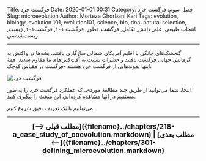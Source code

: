 Title: فرگشت خرد
Date: 2020-01-01 00:31
Category: فصل سوم: فرگشت خرد
Slug: microevolution
Author: Morteza Ghorbani Kari
Tags: evolution, biology, evolution 101, evolution101, science, bio, dna, natural selection, انتخاب طبیعی, علم, دانش, تکامل, فرگشت, تطور, فرگشت ۱۰۱, فرگشت۱۰۱, زیست, زیست‌شناسی

------
گنجشک‌های خانگی با اقلیم آمریکای شمالی سازگاری یافتند، پشه‌ها در واکنش به گرمایش جهانی فرگشت یافتند و حشرات نسبت به آفت‌کش‌های ما مقاوم شدند. همهٔ اینها نمونه‌هایی از فرگشت خرد هستند -فرگشت در مقیاس کوچک.

![فرگشت خرد]({static}/images/36-1.gif)

اینجا، شما می‌توانید از طریق چند مطالعهٔ موردی، که عملکرد فرگشت خرد را به طور مستقیم در آنها مشاهده کرده‌ایم، این مبحث را پیگیری کنید.

می‌توانیم با یک تعریف دقیق شروع کنیم.

------
<center>
    <font size="4">
        <b>
            [⟶ مطلب قبلی]({filename}../chapters/218-a_case_study_of_coevolution.markdown) | [مطلب بعدی ⟵]({filename}../chapters/301-defining_microevolution.markdown) 
        </b>
    </font>
</center>